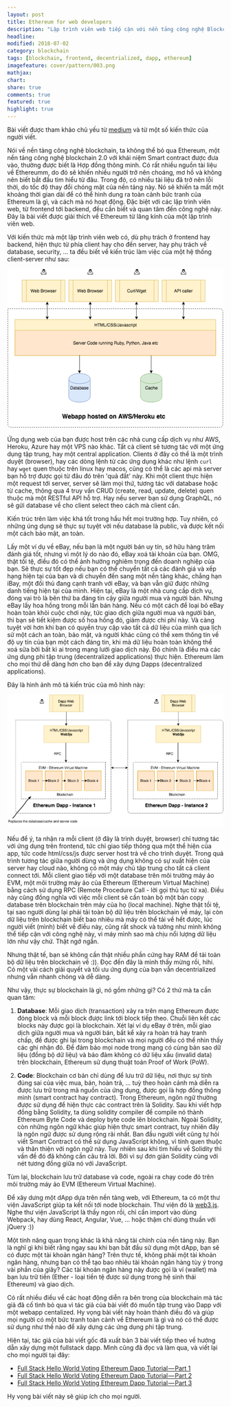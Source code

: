 ```yaml
---
layout: post
title: Ethereum for web developers
description: "Lập trình viên web tiếp cận với nền tảng công nghệ Blockchain Ethereum như thế nào? Đây là bài viết hướng dẫn lộ trình tiếp cận Smart Contract trong Ethereum."
headline:
modified: 2018-07-02
category: blockchain
tags: [blockchain, frontend, decentrialized, dapp, ethereum]
imagefeature: cover/pattern/003.png
mathjax:
chart:
share: true
comments: true
featured: true
highlight: true
---
```


Bài viết được tham khảo chủ yếu từ [medium](https://medium.com/@mvmurthy/ethereum-for-web-developers-890be23d1d0c) và từ một số kiến thức của người viết.

Nói về nền tảng công nghệ blockchain, ta không thể bỏ qua Ethereum, một nền tảng công nghệ blockchain 2.0 với khái niệm Smart contract được đưa vào, thường được biết là Hợp đồng thông minh. Có rất nhiều nguồn tài liệu về Ethereumm, do đó sẽ khiến nhiều người trở nên choáng, mơ hồ và không nên biết bắt đầu tìm hiểu từ đâu. Trong đó, có nhiều tài liệu đã trở nên lỗi thời, do tốc độ thay đổi chóng mặt của nền tảng này. Nó sẽ khiến ta mất một khoảng thời gian dài để có thể hình dung ra toàn cảnh bức tranh của Ethereum là gì, và cách mà nó hoạt động. Đặc biệt với các lập trình viên web, từ frontend tới backend, đều cần biết và quan tâm đến công nghệ này. Đây là bài viết được giải thích về Ethereum từ lăng kính của một lập trình viên web.

Với kiến thức mà một lập trình viên web có, dù phụ trách ở frontend hay backend, hiện thực từ phía client hay cho đến server, hay phụ trách về database, security, ... ta đều biết về kiến trúc làm việc của một hệ thống client-server như sau:

<img src="/images/ethereum/client_server.png">

Ứng dụng web của bạn được host trên các nhà cung cấp dịch vụ như AWS, Heroku, Azure hay một VPS nào khác. Tất cả client sẽ tương tác với một ứng dụng tập trung, hay một central application. Clients ở đây có thể là một trình duyệt (browser), hay các dòng lệnh từ các ứng dụng khác như lệnh `curl` hay `wget` quen thuộc trên linux hay macos, cũng có thể là các api mà server bạn hỗ trợ được gọi từ đâu đó trên 'quả đất' này. Khi một client thực hiện một request tới server, server sẽ làm mọi thứ, tương tác với database hoặc từ cache, thông qua 4 truy vấn CRUD (create, read, update, delete) quen thuộc mà một RESTful API hỗ trợ. Hay nếu server bạn sử dụng GraphQL, nó sẽ gửi database về cho client select theo cách mà client cần.

Kiến trúc trên làm việc khá tốt trong hầu hết mọi trường hợp. Tuy nhiên, có những úng dụng sẽ thực sự tuyệt vời nếu database là public, và được kết nối một cách bảo mật, an toàn.

Lấy một ví dụ về eBay, nếu bạn là một người bán uy tín, sở hữu hàng trăm đánh giá tốt, nhưng vì một lý do nào đó, eBay xoá tài khoản của bạn. OMG, thật tồi tệ, điều đó có thể ảnh hưởng nghiêm trọng đến doanh nghiệp của bạn. Sẽ thực sự tốt đẹp nếu bạn có thể chuyển tất cả các đánh giá và xếp hạng hiện tại của bạn và di chuyển đến sang một nền tảng khác, chẳng hạn iBay, một đối thủ đang cạnh tranh với eBay, và bạn vẫn giữ được những danh tiếng hiện tại của mình. Hiện tại, eBay là một nhà cung cấp dịch vụ, đóng vai trò là bên thứ ba đáng tin cậy giữa người mua và người bán. Nhưng eBay lấy hoa hồng trong mỗi lần bán hàng. Nếu có một cách để loại bỏ eBay hoàn toàn khỏi cuộc chơi này, tức giao dịch giữa người mua và người bán, thì bạn sẽ tiết kiệm được số hoa hồng đó, giảm được chi phí này. Và càng tuyệt vời hơn khi bạn có quyền truy cập vào tất cả dữ liệu của mình qua lịch sử một cách an toàn, bảo mật, và người khác cũng có thể xem thông tin về độ uy tín của bạn một cách đáng tin, khi mà dữ liệu hoàn toàn không thể xoá sửa bởi bất kì ai trong mạng lưới giao dịch này. Đó chính là điều mà các ứng dụng phi tập trung (decentralized applications) thực hiện. Ethereum làm cho mọi thứ dễ dàng hơn cho bạn để xây dựng Dapps (decentralized applications).

Đây là hình ảnh mô tả kiến trúc của mô hình này:

<img src="/images/ethereum/dapps.png">

Nếu để ý, ta nhận ra mỗi client (ở đây là trình duyệt, browser) chỉ tương tác với ứng dụng trên frontend, tức chỉ giao tiếp thông qua một thể hiện của app, tức code html/css/js được server host trả về cho trình duyệt. Trong quá trình tương tác giữa người dùng và ứng dụng không có sự xuất hiện của server hay cloud nào, không có một máy chủ tập trung cho tất cá client connect tới. Mỗi client giao tiếp với một database trên môi trường máy ảo EVM, một môi trường máy ảo của Ethereum (Ethereum Virtual Machine) bằng cách sử dụng RPC (Remote Procedure Call - lời gọi thủ tục từ xa). Điều này cũng đồng nghĩa với việc mỗi client sẽ cần toàn bộ một bản copy database trên blockchain trên máy của họ (local machine). Nghe thật tồi tệ, tại sao người dùng lại phải tải toàn bộ dữ liệu trên blockchain về máy, lại còn dữ liệu trên blockchain biết bao nhiêu mà máy có thể tải về hết được, lúc người viết (mình) biết về điều này, cũng rất shock và tưởng như mình không thể tiếp cận với công nghệ này, vì máy mình sao mà chịu nổi lượng dữ liệu lớn như vậy chứ. Thật ngớ ngẩn.

Nhưng thật tế, bạn sẽ không cần thật nhiều phần cứng hay RAM để tải toàn bộ dữ liệu trên blockchain về :)). Đọc đến đây là mình thấy mừng rồi, hihi. Có một vài cách giải quyết và tối ưu ứng dụng của bạn vẫn decentrialized nhưng vẫn nhanh chóng và dễ dàng.

Như vậy, thực sự blockchain là gì, nó gồm nhứng gì? Có 2 thứ mà ta cần quan tâm:

1. **Database**: Mỗi giao dịch (transaction) xảy ra trên mạng Ethereum được đóng block và mỗi block được link tới block tiếp theo. Chuỗi liên kết các blocks này được gọi là blockchain. Xét lại ví dụ eBay ở trên, mỗi giao dịch giữa người mua và người bán, bất kể xảy ra hoàn trả hay tranh chấp, đề được ghi lại trong blockchain và mọi người đều có thể nhìn thấy các ghi nhận đó. Để đảm bảo mọi node trong mạng có cùng bản sao dữ liệu (đồng bộ dữ liệu) và bảo đảm không có dữ liệu xấu (invalid data) trên blockchain, Ethereum sử dụng thuật toán Proof of Work (PoW).

2. **Code**: Blockchain cơ bản chỉ dùng để lưu trữ dữ liệu, nơi thực sự tính đúng sai của việc mua, bán, hoàn trả, ... tuỳ theo hoàn cảnh mà diễn ra được lưu trữ trong mã nguồn của ứng dụng, được gọi là hợp đồng thông minh (smart contract hay contract). Trong Ethereum, ngôn ngữ thường được sử dụng để hiện thực các contract trên là Solidity. Sau khi viết hợp đồng bằng Solidity, ta dùng solidity compiler để compile nó thành Ethereum Byte Code và deploy byte code lên blockchain. Ngoài Solidity, còn những ngôn ngữ khác giúp hiện thực smart contract, tuy nhiên đây là ngôn ngữ được sử dụng rộng rãi nhất. Ban đầu người viết cũng tự hỏi viết Smart Contract có thể sử dụng JavaScript không, vì tính quen thuộc và thân thiện với ngôn ngữ này. Tuy nhiên sau khi tìm hiểu về Solidity thì vấn đề đó đã không cần câu trả lời. Bởi vì sự đơn giản Solidity cùng với nét tương đồng giữa nó với JavaScript.


Túm lại, blockchain lưu trữ database và code, ngoài ra chạy code đó trên môi trường máy ảo EVM (Ethereum Virtual Machine).


Để xây dưng một dApp dựa trên nền tảng web, với Ethereum, ta có một thư viện JavaScript giúp ta kết nối tới node blockchain. Thư viện đó là [web3.js](https://github.com/ethereum/web3.js/). Nghe thư viện JavaScript là thấy ngon rồi, chỉ cần import vào dùng Webpack, hay dùng React, Angular, Vue, ... hoặc thậm chí dùng thuần với jQuery :))

Một tính năng quan trọng khác là khả năng tài chính của nền tảng này. Bạn là nghĩ gì khi biết rằng ngay sau khi bạn bắt đầu sử dụng một dApp, bạn sẽ có được một tài khoản ngân hàng? Trên thực tế, không phải một tài khoản ngân hàng, nhưng bạn có thể tạo bao nhiêu tài khoản ngân hàng tùy ý trong vài phần của giây? Các tài khoản ngân hàng này được gọi là ví (wallet) mà bạn lưu trữ tiền (Ether - loại tiền tệ được sử dụng trong hệ sinh thái Ethereum) và giao dịch.

Có rất nhiều điều về các hoạt động diễn ra bên trong của blockchain mà tác giả đã cố tình bỏ qua vì tác giả của bài viết đó muốn tập trung vào Dapp với một webapp centalized. Hy vọng bài viết này hoàn thành điều đó và giúp mọi người có một bức tranh toàn cảnh về Ethereum là gì và nó có thể được sử dụng như thế nào để xây dựng các ứng dụng phi tập trung.


Hiện tại, tác giả của bài viết gốc đã xuất bản 3 bài viết tiếp theo về hướng dẫn xây dựng một fullstack dapp. Mình cũng đã đọc và làm qua, và viết lại cho mọi người tại đây:

+ [Full Stack Hello World Voting Ethereum Dapp Tutorial — Part 1](https://medium.com/@mvmurthy/full-stack-hello-world-voting-ethereum-dapp-tutorial-part-1-40d2d0d807c2)
+ [Full Stack Hello World Voting Ethereum Dapp Tutorial — Part 2](https://medium.com/@mvmurthy/full-stack-hello-world-voting-ethereum-dapp-tutorial-part-2-30b3d335aa1f)
+ [Full Stack Hello World Voting Ethereum Dapp Tutorial — Part 3](https://medium.com/@mvmurthy/full-stack-hello-world-voting-ethereum-dapp-tutorial-part-3-331c2712c9df)


Hy vọng bài viết này sẽ giúp ích cho mọi người.